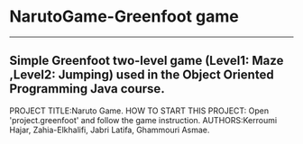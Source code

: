 # NarutoGame-Greenfoot game
------------------------------------------------------------------------
Simple Greenfoot two-level game (Level1: Maze ,Level2: Jumping) used in the Object Oriented Programming Java course.
------------------------------------------------------------------------

PROJECT TITLE:Naruto Game.
HOW TO START THIS PROJECT: Open 'project.greenfoot' and follow the game instruction.
AUTHORS:Kerroumi Hajar, Zahia-Elkhalifi, Jabri Latifa, Ghammouri Asmae.
